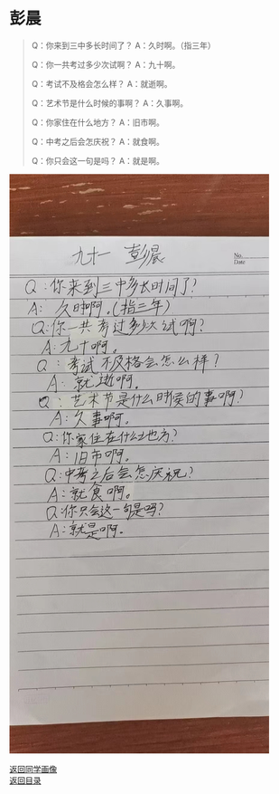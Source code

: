 # 彭晨

> Q：你来到三中多长时间了？
> A：久时啊。（指三年）
>
> Q：你一共考过多少次试啊？
> A：九十啊。
>
> Q：考试不及格会怎么样？
> A：就逝啊。
>
> Q：艺术节是什么时候的事啊？
> A：久事啊。
>
> Q：你家住在什么地方？
> A：旧市啊。
>
> Q：中考之后会怎庆祝？
> A：就食啊。
>
> Q：你只会这一句是吗？
> A：就是啊。

![彭晨自我介绍](/photos/彭晨.jpg)

[返回同学画像](/同学画像)  
[返回目录](/index)
